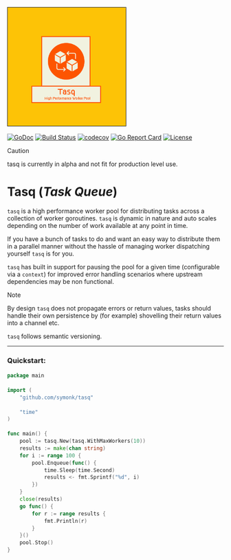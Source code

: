 <img src="https://github.com/symonk/tasq/blob/main/.github/images/logo.png" border="1" width="275" height="275"/>

[![GoDoc](https://pkg.go.dev/badge/github.com/symonk/tasq)](https://pkg.go.dev/github.com/symonk/tasq)
[![Build Status](https://github.com/symonk/tasq/actions/workflows/test.yml/badge.svg)](https://github.com/symonk/tasq/actions/workflows/test.yml)
[![codecov](https://codecov.io/gh/symonk/tasq/branch/main/graph/badge.svg)](https://codecov.io/gh/symonk/tasq)
[![Go Report Card](https://goreportcard.com/badge/github.com/symonk/tasq)](https://goreportcard.com/report/github.com/symonk/tasq)
[![License](https://img.shields.io/badge/License-Apache_2.0-blue.svg)](https://github.com/symonk/tasq/blob/master/LICENSE)


> [!CAUTION]
> tasq is currently in alpha and not fit for production level use.

# Tasq (_Task Queue_)

`tasq` is a high performance worker pool for distributing tasks across a collection of worker
goroutines.  `tasq` is dynamic in nature and auto scales depending on the number of work available
at any point in time.

If you have a bunch of tasks to do and want an easy way to distribute them in a parallel manner without
the hassle of managing worker dispatching yourself `tasq` is for you. 

`tasq` has built in support for pausing the pool for a given time (configurable via a `context`) for improved
error handling scenarios where upstream dependencies may be non functional.

> [!NOTE]
> By design `tasq` does not propagate errors or return values, tasks should handle their own persistence
> by (for example) shovelling their return values into a channel etc.

`tasq` follows semantic versioning.

-----

### Quickstart:

```go
package main

import (
    "github.com/symonk/tasq"

    "time"
)

func main() {
    pool := tasq.New(tasq.WithMaxWorkers(10))
    results := make(chan string)
    for i := range 100 {
        pool.Enqueue(func() { 
            time.Sleep(time.Second)
            results <- fmt.Sprintf("%d", i)
        })
    }
    close(results)
    go func() {
        for r := range results {
            fmt.Println(r)
        }
    }()
    pool.Stop()
}
```
